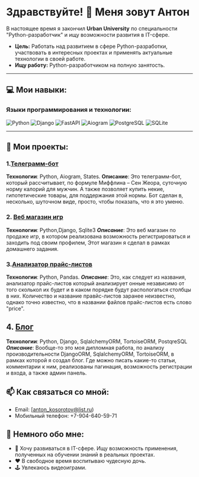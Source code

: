 # Здравствуйте! 🤝 Меня зовут Антон

В настоящее время я закончил  **Urban University** по специальности "Python-разработчик" и ищу возможности развития в IT-сфере.

- **Цель:** Работать над развитием в сфере Python-разработки, участвовать в интересных проектах и применять актуальные технологии в своей работе.
- **Ищу работу:** Python-разработчиком на полную занятость.

---

## 💻 Мои навыки:

### Языки программирования и технологии:

![Python](https://img.shields.io/badge/Python-3776AB?style=for-the-badge&logo=python&logoColor=white)
![Django](https://img.shields.io/badge/Django-092E20?style=for-the-badge&logo=django&logoColor=white)
![FastAPI](https://img.shields.io/badge/FastAPI-009688?style=for-the-badge&logo=fastapi&logoColor=white)
![Aiogram](https://img.shields.io/badge/Aiogram-009688?style=for-the-badge&logo=telegram&logoColor=white)
![PostgreSQL](https://img.shields.io/badge/PostgreSQL-336791?style=for-the-badge&logo=postgresql&logoColor=white)
![SQLite](https://img.shields.io/badge/SQLite-07405E?style=for-the-badge&logo=sqlite&logoColor=white)

---

## 🌟 Мои проекты:

### 1.[Телеграмм-бот](https://github.com/Antoniozus89/InLineKeyboard/blob/main/InLineKeyboard.py)

**Технологии**: Python, Aiogram, States.
**Описание**: Это телеграмм-бот, который рассчитывает, по формуле Миффлина – Сен Жеора, суточную норму калорий для
мужчин. А также позволяет купить некие, гипотетические товары, для поддержания этой нормы. Бот сделан в, несколько,
шуточном виде, просто, чтобы показать, что я это уменю.

### 2. [Веб магазин игр](https://github.com/Antoniozus89/-.-HTML-Django-)

**Технологии**: Python,Django, Sqlite3
***Описание***: Это веб магазин по продаже игр, в котором реализована возможность регистрироваться и заходить под своим
профилем, Этот магазин я сделал в рамках домашнего задания.

### 3.[Анализатор прайс-листов](https://github.com/Antoniozus89/PriceListAnalyzer/tree/main/PriceListAnalyzer)

**Технологии**: Python, Pandas.
***Описание***: Это, как следует из названия, анализатор прайс-листов который анализирует онные независимо от того
сколькол их будет и в каком порядке будут распологаться столбцы в них. Количество и название правйс-листов заранее
неизвестно, однако точно известно, что в названии файлов прайс-листов есть слово "price".

## 4. [Блог](https://github.com/Antoniozus89/diplom_finaly)

**Технологии**: Python, Django, SqlalchemyORM, TortoiseORM, PostqreSQL
***Описание***: Вообще-то это моя дипломная работа, по анализу производительности DjangoORM, SqlalchemyORM, TortoiseORM,
в рамках которой я создал блог. Где можно писать какие-то статьи, комментарии к ним, реализованы пагинация, возможность
регистрации и входа, а также админ панель. 

## 📫 Как связаться со мной:

- Email: [anton_kosorotov@list.ru)
- Мобильный телефон: +7-904-640-59-71

## 👀 Немного обо мне:
- 📘 Хочу развиваться в IT-сфере. Ищу возможность применения, полученных на обучении знаний в реальных проектах. 
- ❤️ В свободное время воспитываю чудесную дочь.
- 🕹 Увлекаюсь видеоиграми.  


